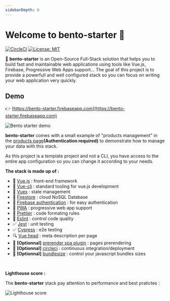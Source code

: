 ```yaml
---
sidebarDepth: 0
---
```


# Welcome to bento-starter :wave:

[![CircleCI](https://circleci.com/gh/kefranabg/bento-starter/tree/master.svg?style=svg&circle-token=f311e2320782a12321a769faa2ef1d3cdf5e1a10)](https://circleci.com/gh/kefranabg/bento-starter/tree/master)
[![License: MIT](https://img.shields.io/badge/License-MIT-yellow.svg)](https://opensource.org/licenses/MIT)
<br />

:bento: **bento-starter** is an Open-Source Full-Stack solution that helps you to build fast and maintainable web applications using tools like Vue.js, Firebase, Progressive Web Apps support... The goal of this project is to provide a powerfull and well configured stack so you can focus on writing your web application very quickly.

## Demo

:point_right: [https://bento-starter.firebaseapp.com](https://bento-starter.firebaseapp.com)

![Bento starter demo](/assets/img/demo.gif)

**bento-starter** comes with a small example of "products management" in the [products page](https://bento-starter.firebaseapp.com/login?redirectUrl=%2Fproducts)**(Authentication required)** to demonstrate how to manage your data with this stack.

As this project is a template project and not a CLI, you have access to the entire app configuration so you can change it according to your needs.

**The stack is made up of :**

- :metal: [Vue.js](https://vuejs.org/) : front-end framework
- :wrench: [Vue-cli](https://cli.vuejs.org/) : standard tooling for vue.js development
- :repeat: [Vuex](https://vuex.vuejs.org/) : state management
- :floppy_disk: [Firestore](https://firebase.google.com/products/firestore/) : cloud NoSQL Database
- :bust_in_silhouette: [Firebase authentication](https://firebase.google.com/products/firestore/) : for easy authentication
- :iphone: [PWA](https://www.npmjs.com/package/@vue/cli-plugin-pwa) : progressive web app support
- :lipstick: [Prettier](https://prettier.io/) : code formating rules
- :rotating_light: [Eslint](https://eslint.org/) : control code quality
- :white_check_mark: [Jest](https://jestjs.io/) : unit testing
- :white_check_mark: [Cypress](https://www.cypress.io/) : e2e testing
- :mag: [Vue head](https://github.com/ktquez/vue-head) : meta description per page
- :page_facing_up: **[Optionnal]** [prerender spa plugin](https://github.com/chrisvfritz/prerender-spa-plugin) : pages prerendering
- :green_heart: **[Optionnal]** [circleci](https://circleci.com/) : continuous integration/deployment
- :file_folder: **[Optionnal]** [bundlesize](https://github.com/siddharthkp/bundlesize) : control your javascript bundles sizes

<br />

**Lighthouse score :**

The **bento-starter** stack pay attention to performance and best pratictes :

![Lighthouse score](/assets/img/lighthouse-score-report.jpg)
